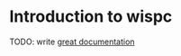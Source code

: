 # Introduction to wispc

TODO: write [great documentation](http://jacobian.org/writing/what-to-write/)
